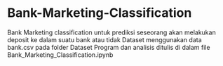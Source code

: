 # Bank-Marketing-Classification

Bank Marketing classification untuk prediksi seseorang akan melakukan deposit ke dalam suatu bank atau tidak
Dataset menggunakan data bank.csv pada folder Dataset
Program dan analisis ditulis di dalam file Bank_Marketing_Classification.ipynb
